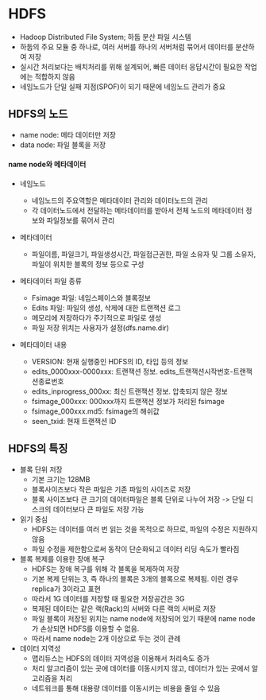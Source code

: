 # HDFS
- Hadoop Distributed File System; 하둡 분산 파일 시스템
- 하둡의 주요 모듈 중 하나로, 여러 서버를 하나의 서버처럼 묶어서 데이터를 분산하여 저장
- 실시간 처리보다는 배치처리를 위해 설계되어, 빠른 데이터 응답시간이 필요한 작업에는 적합하지 않음
- 네임노드가 단일 실패 지점(SPOF)이 되기 때문에 네임노드 관리가 중요


## HDFS의 노드
- name node: 메타 데이터만 저장
- data node: 파일 블록을 저장

#### name node와 메타데이터
- 네임노드
    - 네임노드의 주요역할은 메타데이터 관리와 데이터노드의 관리
    - 각 데이터노드에서 전달하는 메타데이터를 받아서 전체 노드의 메타데이터 정보와 파일정보를 묶어서 관리

- 메타데이터
    - 파일이름, 파일크기, 파일생성시간, 파일접근권한, 파일 소유자 및 그룹 소유자, 파일이 위치한 블록의 정보 등으로 구성

- 메타데이터 파일 종류
    - Fsimage 파일: 네임스페이스와 블록정보
    - Edits 파일: 파일의 생성, 삭제에 대한 트랜잭션 로그
    - 메모리에 저장하다가 주기적으로 파일로 생성
    - 파일 저장 위치는 사용자가 설정(dfs.name.dir)

- 메타데이터 내용
    - VERSION: 현재 실행중인 HDFS의 ID, 타입 등의 정보
    - edits_0000xxx-0000xxx: 트랜잭션 정보. edits_트랜잭션시작번호-트랜잭션종료번호
    - edits_inprogress_000xx: 최신 트랜잭션 정보. 압축되지 않은 정보
    - fsimage_000xxx: 000xxx까지 트랜잭션 정보가 처리된 fsimage
    - fsimage_000xxx.md5: fsimage의 해쉬값
    - seen_txid: 현재 트랜잭션 ID


## HDFS의 특징
- 블록 단위 저장
    - 기본 크기는 128MB
    - 블록사이즈보다 작은 파일은 기존 파일의 사이즈로 저장
    - 블록 사이즈보다 큰 크기의 데이터파일은 블록 단위로 나누어 저장 -> 단일 디스크의 데이터보다 큰 파일도 저장 가능
- 읽기 중심
    - HDFS는 데이터를 여러 번 읽는 것을 목적으로 하므로, 파일의 수정은 지원하지 않음
    - 파일 수정을 제한함으로써 동작이 단순화되고 데이터 리딩 속도가 빨라짐
- 블록 복제를 이용한 장애 복구
    - HDFS는 장애 복구를 위해 각 블록을 복제하여 저장
    - 기본 복제 단위는 3, 즉 하나의 블록은 3개의 블록으로 복제됨. 이런 경우 replica가 3이라고 표현
    - 따라서 1G 데이터를 저장할 때 필요한 저장공간은 3G
    - 복제된 데이터는 같은 랙(Rack)의 서버와 다른 랙의 서버로 저장
    - 파일 블록이 저장된 위치는 name node에 저장되어 있기 때문에 name node가 손상되면 HDFS를 이용할 수 없음.
    - 따라서 name node는 2개 이상으로 두는 것이 관례
- 데이터 지역성
    - 맵리듀스는 HDFS의 데이터 지역성을 이용해서 처리속도 증가
    - 처리 알고리즘이 있는 곳에 데이터를 이동시키지 않고, 데이터가 있는 곳에서 알고리즘을 처리
    - 네트워크를 통해 대용량 데이터를 이동시키는 비용을 줄일 수 있음
